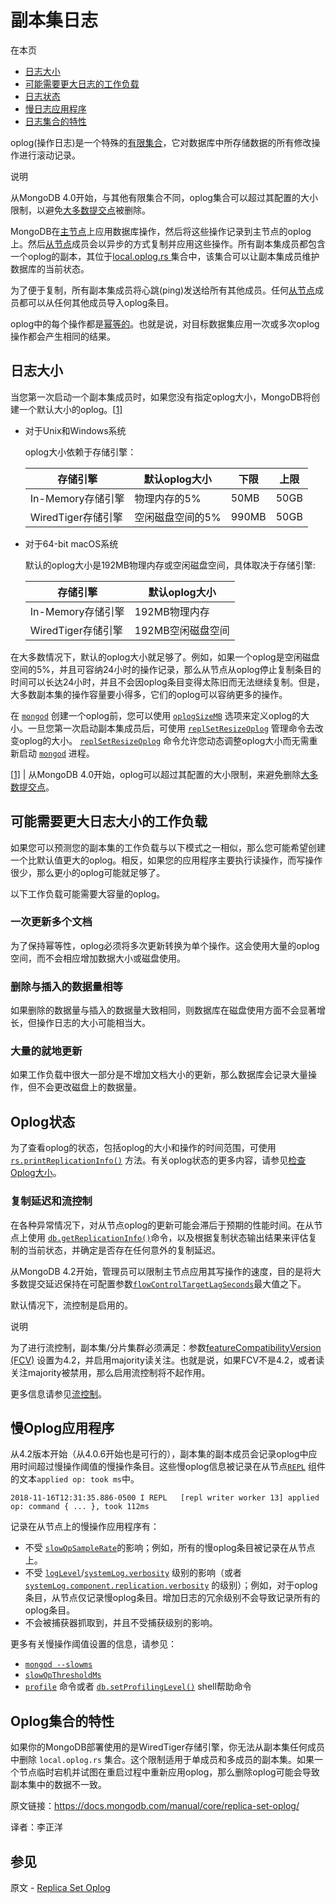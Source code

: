 # 副本集日志

在本页

- [日志大小](https://docs.mongodb.com/manual/core/replica-set-oplog/#oplog-size) 
- [可能需要更大日志的工作负载](https://docs.mongodb.com/manual/core/replica-set-oplog/#workloads-that-might-require-a-larger-oplog-size)
- [日志状态](https://docs.mongodb.com/manual/core/replica-set-oplog/#oplog-status)
- [慢日志应用程序](https://docs.mongodb.com/manual/core/replica-set-oplog/#slow-oplog-application)
- [日志集合的特性](https://docs.mongodb.com/manual/core/replica-set-oplog/#oplog-collection-behavior)


oplog(操作日志)是一个特殊的[有限集合](https://docs.mongodb.com/manual/reference/glossary/#term-capped-collection)，它对数据库中所存储数据的所有修改操作进行滚动记录。

说明

从MongoDB 4.0开始，与其他有限集合不同，oplog集合可以超过其配置的大小限制，以避免[大多数提交点](https://docs.mongodb.com/manual/reference/command/replSetGetStatus/#replSetGetStatus.optimes.lastCommittedOpTime)被删除。

MongoDB在[主节点](https://docs.mongodb.com/manual/reference/glossary/#term-primary)上应用数据库操作，然后将这些操作记录到主节点的oplog上。然后[从节点](https://docs.mongodb.com/manual/reference/glossary/#term-secondary)成员会以异步的方式复制并应用这些操作。所有副本集成员都包含一个oplog的副本，其位于[local.oplog.rs ](https://docs.mongodb.com/manual/reference/local-database/#local.oplog.rs)集合中，该集合可以让副本集成员维护数据库的当前状态。

为了便于复制，所有副本集成员将心跳(ping)发送给所有其他成员。任何[从节点](https://docs.mongodb.com/manual/reference/glossary/#term-secondary)成员都可以从任何其他成员导入oplog条目。

oplog中的每个操作都是[幂等的](https://docs.mongodb.com/manual/reference/glossary/#term-idempotent)。也就是说，对目标数据集应用一次或多次oplog操作都会产生相同的结果。


## 日志大小


当您第一次启动一个副本集成员时，如果您没有指定oplog大小，MongoDB将创建一个默认大小的oplog。[[1\]](https://docs.mongodb.com/manual/core/replica-set-oplog/#oplog)


- 对于Unix和Windows系统

  oplog大小依赖于存储引擎：

  | 存储引擎           | 默认oplog大小    | 下限  | 上限 |
  | ------------------ | ---------------- | ----- | ---- |
  | In-Memory存储引擎  | 物理内存的5%     | 50MB  | 50GB |
  | WiredTiger存储引擎 | 空闲磁盘空间的5% | 990MB | 50GB |

- 对于64-bit macOS系统

  默认的oplog大小是192MB物理内存或空闲磁盘空间，具体取决于存储引擎:

  | 存储引擎           | 默认oplog大小     |
  | ------------------ | ----------------- |
  | In-Memory存储引擎  | 192MB物理内存     |
  | WiredTiger存储引擎 | 192MB空闲磁盘空间 |


在大多数情况下，默认的oplog大小就足够了。例如，如果一个oplog是空闲磁盘空间的5%，并且可容纳24小时的操作记录，那么从节点从oplog停止复制条目的时间可以长达24小时，并且不会因oplog条目变得太陈旧而无法继续复制。但是，大多数副本集的操作容量要小得多，它们的oplog可以容纳更多的操作。

在 [`mongod`](https://docs.mongodb.com/manual/reference/program/mongod/#bin.mongod) 创建一个oplog前，您可以使用 [`oplogSizeMB`](https://docs.mongodb.com/manual/reference/configuration-options/#replication.oplogSizeMB) 选项来定义oplog的大小。一旦您第一次启动副本集成员后，可使用 [`replSetResizeOplog`](https://docs.mongodb.com/manual/reference/command/replSetResizeOplog/#dbcmd.replSetResizeOplog) 管理命令去改变oplog的大小。 [`replSetResizeOplog`](https://docs.mongodb.com/manual/reference/command/replSetResizeOplog/#dbcmd.replSetResizeOplog) 命令允许您动态调整oplog大小而无需重新启动 [`mongod`](https://docs.mongodb.com/manual/reference/program/mongod/#bin.mongod) 进程。

[[1\]](https://docs.mongodb.com/manual/core/replica-set-oplog/#id2) | 从MongoDB 4.0开始，oplog可以超过其配置的大小限制，来避免删除[大多数提交点](https://docs.mongodb.com/manual/reference/command/replSetGetStatus/#replSetGetStatus.optimes.lastCommittedOpTime)。 


## 可能需要更大日志大小的工作负载


如果您可以预测您的副本集的工作负载与以下模式之一相似，那么您可能希望创建一个比默认值更大的oplog。相反，如果您的应用程序主要执行读操作，而写操作很少，那么更小的oplog可能就足够了。

以下工作负载可能需要大容量的oplog。


### 一次更新多个文档

为了保持幂等性，oplog必须将多次更新转换为单个操作。这会使用大量的oplog空间，而不会相应增加数据大小或磁盘使用。


### 删除与插入的数据量相等

如果删除的数据量与插入的数据量大致相同，则数据库在磁盘使用方面不会显著增长，但操作日志的大小可能相当大。


### 大量的就地更新


如果工作负载中很大一部分是不增加文档大小的更新，那么数据库会记录大量操作，但不会更改磁盘上的数据量。


## Oplog状态


为了查看oplog的状态，包括oplog的大小和操作的时间范围，可使用[`rs.printReplicationInfo()`](https://docs.mongodb.com/manual/reference/method/rs.printReplicationInfo/#rs.printReplicationInfo) 方法。有关oplog状态的更多内容，请参见[检查Oplog大小](https://docs.mongodb.com/manual/tutorial/troubleshoot-replica-sets/#replica-set-troubleshooting-check-oplog-size)。


### 复制延迟和流控制


在各种异常情况下，对从节点oplog的更新可能会滞后于预期的性能时间。在从节点上使用 [`db.getReplicationInfo()`](https://docs.mongodb.com/manual/reference/method/db.getReplicationInfo/#db.getReplicationInfo)命令，以及根据复制状态输出结果来评估复制的当前状态，并确定是否存在任何意外的复制延迟。


从MongoDB 4.2开始，管理员可以限制主节点应用其写操作的速度，目的是将大多数提交延迟保持在可配置参数[`flowControlTargetLagSeconds`](https://docs.mongodb.com/manual/reference/parameters/#param.flowControlTargetLagSeconds)最大值之下。

默认情况下，流控制是启用的。

说明

为了进行流控制，副本集/分片集群必须满足：参数[featureCompatibilityVersion (FCV)](https://docs.mongodb.com/manual/reference/command/setFeatureCompatibilityVersion/#view-fcv) 设置为4.2，并启用majority读关注。也就是说，如果FCV不是4.2，或者读关注majority被禁用，那么启用流控制将不起作用。

更多信息请参见[流控制](https://docs.mongodb.com/manual/tutorial/troubleshoot-replica-sets/#flow-control)。


## 慢Oplog应用程序


从4.2版本开始（从4.0.6开始也是可行的），副本集的副本成员会记录oplog中应用时间超过慢操作阈值的慢操作条目。这些慢oplog信息被记录在从节点[`REPL`](https://docs.mongodb.com/manual/reference/log-messages/#REPL) 组件的文本`applied op: took ms`中。

```
2018-11-16T12:31:35.886-0500 I REPL   [repl writer worker 13] applied op: command { ... }, took 112ms
```

记录在从节点上的慢操作应用程序有：

- 不受 [`slowOpSampleRate`](https://docs.mongodb.com/manual/reference/configuration-options/#operationProfiling.slowOpSampleRate)的影响；例如，所有的慢oplog条目被记录在从节点上。
- 不受 [`logLevel`](https://docs.mongodb.com/manual/reference/parameters/#param.logLevel)/[`systemLog.verbosity`](https://docs.mongodb.com/manual/reference/configuration-options/#systemLog.verbosity) 级别的影响（或者[`systemLog.component.replication.verbosity`](https://docs.mongodb.com/manual/reference/configuration-options/#systemLog.component.replication.verbosity) 的级别）；例如，对于oplog条目，从节点仅记录慢oplog条目。增加日志的冗余级别不会导致记录所有的oplog条目。
- 不会被捕获器抓取到，并且不受捕获级别的影响。

更多有关慢操作阈值设置的信息，请参见：

- [`mongod --slowms`](https://docs.mongodb.com/manual/reference/program/mongod/#cmdoption-mongod-slowms)
- [`slowOpThresholdMs`](https://docs.mongodb.com/manual/reference/configuration-options/#operationProfiling.slowOpThresholdMs)
-  [`profile`](https://docs.mongodb.com/manual/reference/command/profile/#dbcmd.profile) 命令或者 [`db.setProfilingLevel()`](https://docs.mongodb.com/manual/reference/method/db.setProfilingLevel/#db.setProfilingLevel) shell帮助命令


## Oplog集合的特性

如果你的MongoDB部署使用的是WiredTiger存储引擎，你无法从副本集任何成员中删除 `local.oplog.rs` 集合。这个限制适用于单成员和多成员的副本集。如果一个节点临时宕机并试图在重启过程中重新应用oplog，那么删除oplog可能会导致副本集中的数据不一致。


原文链接：https://docs.mongodb.com/manual/core/replica-set-oplog/

译者：李正洋


## 参见

原文 - [Replica Set Oplog]( https://docs.mongodb.com/manual/core/replica-set-oplog/ )

